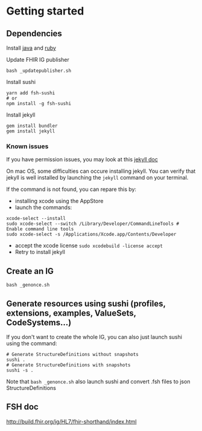 # Getting started

## Dependencies

Install [java](https://docs.oracle.com/en/java/javase/15/install/installation-jdk-macos.html#GUID-F575EB4A-70D3-4AB4-A20E-DBE95171AB5F) and [ruby](https://www.ruby-lang.org/fr/documentation/installation/)

Update FHIR IG publisher

```
bash _updatepublisher.sh
```

Install sushi

```
yarn add fsh-sushi
# or
npm install -g fsh-sushi
```

Install jekyll

```
gem install bundler 
gem install jekyll
```

### Known issues

If you have permission issues, you may look at this [jekyll doc](https://jekyllrb.com/docs/troubleshooting/#no-sudo)

On mac OS, some difficulties can occure installing jekyll. 
You can verify that jekyll is well installed by launching the `jekyll` command on your terminal.

If the command is not found, you can repare this by:
- installing xcode using the AppStore
- launch the commands: 
```
xcode-select --install
sudo xcode-select --switch /Library/Developer/CommandLineTools # Enable command line tools
sudo xcode-select -s /Applications/Xcode.app/Contents/Developer
```
- accept the xcode license `sudo xcodebuild -license accept`
- Retry to install jekyll

## Create an IG

```
bash _genonce.sh
```

## Generate resources using sushi (profiles, extensions, examples, ValueSets, CodeSystems...)

If you don't want to create the whole IG, you can also just launch sushi using the command:

```
# Generate StructureDefinitions without snapshots
sushi . 
# Generate StructureDefinitions with snapshots
sushi -s . 
```

Note that `bash _genonce.sh` also launch sushi and convert .fsh files to json StructureDefinitions

## FSH doc

http://build.fhir.org/ig/HL7/fhir-shorthand/index.html
